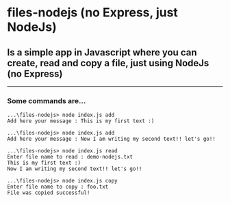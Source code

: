 # files-nodejs (no Express, just NodeJs)
## Is a simple app in Javascript where you can create, read and copy a file, just using NodeJs (no Express)
_____
### Some commands are...
```
...\files-nodejs> node index.js add
Add here your message : This is my first text :)

...\files-nodejs> node index.js add
Add here your message : Now I am writing my second text!! let's go!!

...\files-nodejs> node index.js read
Enter file name to read : demo-nodejs.txt
This is my first text :)
Now I am writing my second text!! let's go!!

...\files-nodejs> node index.js copy
Enter file name to copy : foo.txt
File was copied successful!
```

